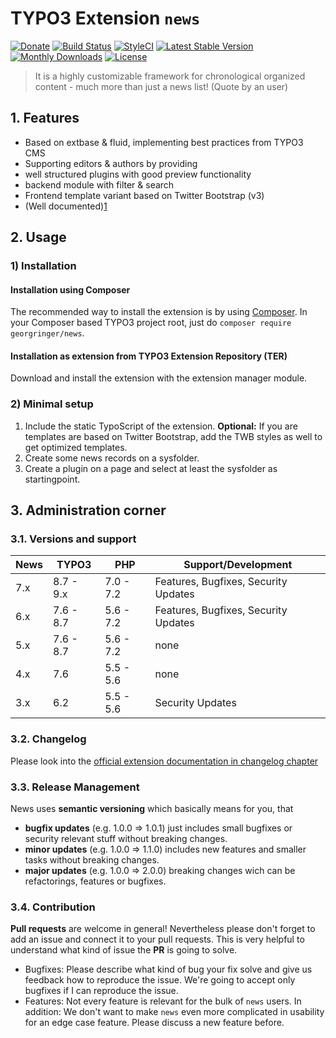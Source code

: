 # TYPO3 Extension ``news``

[![Donate](https://img.shields.io/badge/Donate-PayPal-green.svg)](https://www.paypal.me/GeorgRinger/19.99)
[![Build Status](https://travis-ci.org/georgringer/news.png)](https://travis-ci.org/georgringer/news)
[![StyleCI](https://styleci.io/repos/11733164/shield?branch=master)](https://styleci.io/repos/11733164/)
[![Latest Stable Version](https://poser.pugx.org/georgringer/news/v/stable)](https://packagist.org/packages/georgringer/news)
[![Monthly Downloads](https://poser.pugx.org/georgringer/news/d/monthly)](https://packagist.org/packages/georgringer/news)
[![License](https://poser.pugx.org/georgringer/news/license)](https://packagist.org/packages/georgringer/news)

> It is a highly customizable framework for chronological organized content - much more than just a news list! (Quote by an user)

## 1. Features

- Based on extbase & fluid, implementing best practices from TYPO3 CMS
- Supporting editors & authors by providing
 - well structured plugins with good preview functionality
 - backend module with filter & search
- Frontend template variant based on Twitter Bootstrap (v3)
- (Well documented)[1]

## 2. Usage


### 1) Installation

#### Installation using Composer

The recommended way to install the extension is by using [Composer][2]. In your Composer based TYPO3 project root, just do `composer require georgringer/news`. 

#### Installation as extension from TYPO3 Extension Repository (TER)

Download and install the extension with the extension manager module.

### 2) Minimal setup

1) Include the static TypoScript of the extension. **Optional:** If you are templates are based on Twitter Bootstrap, add the TWB styles as well to get optimized templates.
2) Create some news records on a sysfolder.
3) Create a plugin on a page and select at least the sysfolder as startingpoint.

## 3. Administration corner

### 3.1. Versions and support

| News        | TYPO3      | PHP       | Support/Development                     |
| ----------- | ---------- | ----------|---------------------------------------- |
| 7.x         | 8.7 - 9.x  | 7.0 - 7.2 | Features, Bugfixes, Security Updates    |
| 6.x         | 7.6 - 8.7  | 5.6 - 7.2 | Features, Bugfixes, Security Updates    |
| 5.x         | 7.6 - 8.7  | 5.6 - 7.2 | none                                    |
| 4.x         | 7.6        | 5.5 - 5.6 | none                                    |
| 3.x         | 6.2        | 5.5 - 5.6 | Security Updates                        |

### 3.2. Changelog

Please look into the [official extension documentation in changelog chapter](https://docs.typo3.org/typo3cms/drafts/github/georgringer/news/Misc/Changelog/Index.html)

### 3.3. Release Management

News uses **semantic versioning** which basically means for you, that
- **bugfix updates** (e.g. 1.0.0 => 1.0.1) just includes small bugfixes or security relevant stuff without breaking changes.
- **minor updates** (e.g. 1.0.0 => 1.1.0) includes new features and smaller tasks without breaking changes.
- **major updates** (e.g. 1.0.0 => 2.0.0) breaking changes wich can be refactorings, features or bugfixes.

### 3.4. Contribution

**Pull requests** are welcome in general! Nevertheless please don't forget to add an issue and connect it to your pull requests. This
is very helpful to understand what kind of issue the **PR** is going to solve.

- Bugfixes: Please describe what kind of bug your fix solve and give us feedback how to reproduce the issue. We're going
to accept only bugfixes if I can reproduce the issue.
- Features: Not every feature is relevant for the bulk of ``news`` users. In addition: We don't want to make ``news``
even more complicated in usability for an edge case feature. Please discuss a new feature before.




[1]: https://docs.typo3.org/typo3cms/extensions/news/
[2]: https://getcomposer.org/
